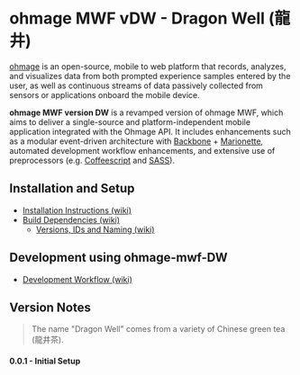 # ohmage MWF vDW - Dragon Well (龍井) 

[ohmage](http://ohmage.org/) is an open-source, mobile to web platform that records, analyzes, and visualizes data from both prompted experience samples entered by the user, as well as continuous streams of data passively collected from sensors or applications onboard the mobile device. 

**ohmage MWF version DW** is a revamped version of ohmage MWF, which aims to deliver a single-source and platform-independent mobile application integrated with the Ohmage API. It includes enhancements such as a modular event-driven architecture with [Backbone](http://backbonejs.org/) + [Marionette](http://marionettejs.com/), automated development workflow enhancements, and extensive use of preprocessors (e.g. [Coffeescript](http://coffeescript.org/) and [SASS](http://sass-lang.com/)).

## Installation and Setup

- [Installation Instructions (wiki)](https://github.com/ucla/ohmage-mwf-dw/wiki/Installation-Instructions)
- [Build Dependencies (wiki)](https://github.com/ucla/ohmage-mwf-dw/wiki/Build-Dependencies)
  - [Versions, IDs and Naming (wiki)](https://github.com/ucla/ohmage-mwf-dw/wiki/Versions,-IDs-and-Naming)

## Development using **ohmage-mwf-DW**

- [Development Workflow (wiki)](https://github.com/ucla/ohmage-mwf-dw/wiki/Development-Workflow)

## Version Notes

> The name "Dragon Well" comes from a variety of Chinese green tea (龍井茶).

#### 0.0.1 - Initial Setup
